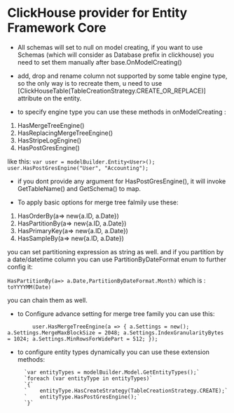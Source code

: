 # ClickHouse provider for Entity Framework Core

* All schemas will set to null on model creating, if you want to use Schemas (which will consider as Database prefix in clickhouse) you need to set them manually after base.OnModelCreating()

* add, drop and rename column not supported by some table engine type, so the only way is to recreate them, u need to use [ClickHouseTable(TableCreationStrategy.CREATE_OR_REPLACE)] attribute on the entity.

* to specify engine type you can use these methods in onModelCreating :
1. HasMergeTreeEngine()
2. HasReplacingMergeTreeEngine()
3. HasStripeLogEngine()
4. HasPostGresEngine()

like this:
`var user = modelBuilder.Entity<User>();`
`user.HasPostGresEngine("User", "Accounting");` 

- if you dont provide any argument for HasPostGresEngine(), it will invoke GetTableName() and GetSchema() to map.

* To apply basic options for merge tree falmily use these:

1. HasOrderBy(a=> new{a.ID, a.Date})
2. HasPartitionBy(a=> new{a.ID, a.Date}) 
3. HasPrimaryKey(a=> new{a.ID, a.Date})
4. HasSampleBy(a=> new{a.ID, a.Date})

you can set partitioning expression as string as well.
and if you partition by a date/datetime column you can use PartitionByDateFormat enum to further config it:

`HasPartitionBy(a=> a.Date,PartitionByDateFormat.Month)`
which is : 
`toYYYYMM(Date)`

you can chain them as well.

* to Configure advance setting for merge tree family you can use this:

`        user.HasMergeTreeEngine(a =>
        {
            a.Settings = new();
            a.Settings.MergeMaxBlockSize = 2048;
            a.Settings.IndexGranularityBytes = 1024;
            a.Settings.MinRowsForWidePart = 512;
        });`


* to configure entity types dynamically you can use these extension methods:

        `var entityTypes = modelBuilder.Model.GetEntityTypes();`
        `foreach (var entityType in entityTypes)`
        `{`
        `    entityType.HasCreateStrategy(TableCreationStrategy.CREATE);`
        `    entityType.HasPostGresEngine();`
        `}`
